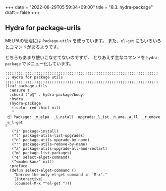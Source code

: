 +++
date = "2022-08-29T05:59:34+09:00"
title = "8.3. hydra-package"
draft = false
+++
## Hydra for package-urils
MELPAの管理には `Package-utils` を使っています。
また、`el-get` にもいろいろとコマンドがあるようです。

どちらもあまり使いこなせてないのですが、
とりあえず主なコマンドを `hydra-package` でメニュー化しています。

```elisp
;;;;;;;;;;;;;;;;;;;;;;;;;;;;;;;;;;;;;;;;;;;;;;;;;;;;;;;;;;;;;;;;;;;;;
;; Hydra for package utils
;;;;;;;;;;;;;;;;;;;;;;;;;;;;;;;;;;;;;;;;;;;;;;;;;;;;;;;;;;;;;;;;;;;;;
(leaf package-utils
  :ensure t
  :chord ("p@" . hydra-package/body)
  :hydra
  (hydra-package
   (:color red :hint nil)
   "
 📦 Package: _m_elpa  _i_nstall  upgrade:_l_ist._n_ame._a_ll  _r_emove  _e_l-get
"
   ("i" package-install)
   ("l" package-utils-list-upgrades)
   ("n" package-utils-upgrade-by-name)
   ("r" package-utils-remove-by-name)
   ("a" package-utils-upgrade-all-and-restart)
   ("m" package-list-packages)
   ("e" select-elget-command)
   ("<muhenkan>" nil))
  :preface
  (defun select-elget-command ()
    "Narrow the only el-get command in `M-x'."
    (interactive)
    (counsel-M-x "^el-get ")))
```

